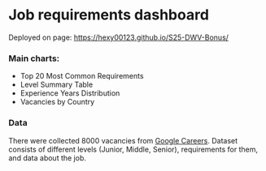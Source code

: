 # Job requirements dashboard

Deployed on page: https://hexy00123.github.io/S25-DWV-Bonus/

### Main charts: 
- Top 20 Most Common Requirements
- Level Summary Table
- Experience Years Distribution
- Vacancies by Country

### Data
There were collected 8000 vacancies from [Google Careers](https://www.google.com/about/careers/applications/jobs/results). Dataset consists of different levels (Junior, Middle, Senior), requirements for them, and data about the job.
